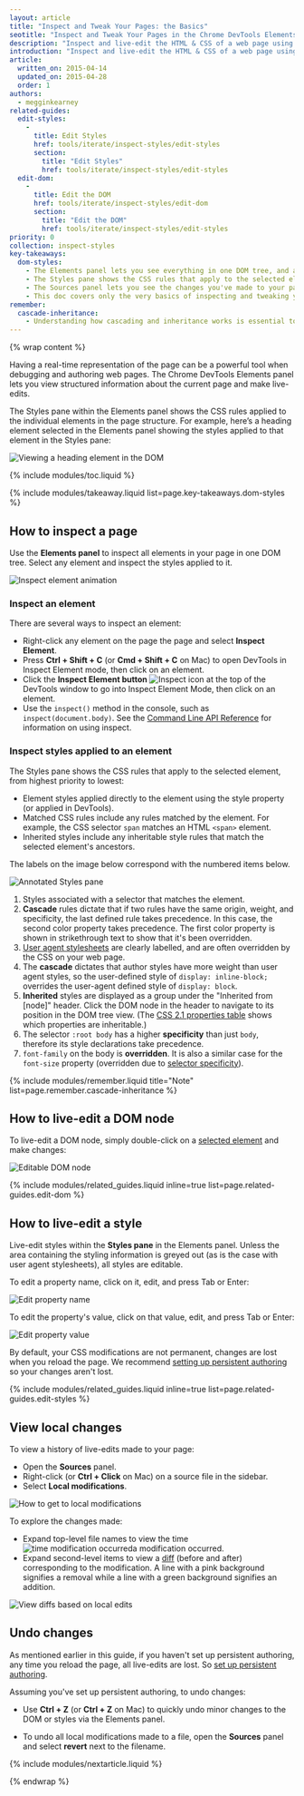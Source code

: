 ```yaml
---
layout: article
title: "Inspect and Tweak Your Pages: the Basics"
seotitle: "Inspect and Tweak Your Pages in the Chrome DevTools Elements Panel"
description: "Inspect and live-edit the HTML & CSS of a web page using the Chrome DevTools Elements panel."
introduction: "Inspect and live-edit the HTML & CSS of a web page using the Chrome DevTools Elements panel."
article:
  written_on: 2015-04-14
  updated_on: 2015-04-28
  order: 1
authors:
  - megginkearney
related-guides:
  edit-styles:
    -
      title: Edit Styles
      href: tools/iterate/inspect-styles/edit-styles
      section:
        title: "Edit Styles"
        href: tools/iterate/inspect-styles/edit-styles
  edit-dom:
    -
      title: Edit the DOM
      href: tools/iterate/inspect-styles/edit-dom
      section:
        title: "Edit the DOM"
        href: tools/iterate/inspect-styles/edit-styles
priority: 0
collection: inspect-styles
key-takeaways:
  dom-styles:
    - The Elements panel lets you see everything in one DOM tree, and allows inspection and on-the-fly editing of DOM elements.
    - The Styles pane shows the CSS rules that apply to the selected element, from highest priority to lowest.
    - The Sources panel lets you see the changes you've made to your page locally.
    - This doc covers only the very basics of inspecting and tweaking your pages. See the related guides to learn all there is to know about editing your pages.
remember:
  cascade-inheritance:
    - Understanding how cascading and inheritance works is essential to debugging your styles. The cascade relates to how CSS declarations are given weights to determine which rules should take precedence when they overlap with another rule. Inheritance relates to how HTML elements inherit CSS properties from their containing elements (ancestors). For more, see <a href="http://www.w3.org/TR/CSS2/cascade.html">W3C documentation on cascading</a>.
---
```

{% wrap content %}

Having a real-time representation of the page can be a powerful tool when debugging and authoring web pages. The Chrome DevTools Elements panel lets you view structured information about the current page and make live-edits. 

The Styles pane within the Elements panel shows the CSS rules applied to the individual elements in the page structure. For example, here’s a heading element selected in the Elements panel showing the styles applied to that element in the Styles pane:

![Viewing a heading element in the DOM](imgs/elements-panel.png)

{% include modules/toc.liquid %}

{% include modules/takeaway.liquid list=page.key-takeaways.dom-styles %}

## How to inspect a page

Use the **Elements panel** to inspect all elements in your page in one DOM tree. Select any element and inspect the styles applied to it.

![Inspect element animation](animations/inspect-element.png)

### Inspect an element

There are several ways to inspect an element:

* Right-click any element on the page the page and select **Inspect Element**.
* Press **Ctrl + Shift + C** (or **Cmd + Shift + C** on Mac) to open DevTools in Inspect Element mode, then click on an element.
* Click the **Inspect Element button** ![Inspect icon](imgs/inspect-icon.png) at the top of the DevTools window to go into Inspect Element Mode, then click on an element.
* Use the `inspect()` method in the console, such as `inspect(document.body)`. See the [Command Line API Reference](tools/javascript/command-line/command-line-reference) for information on using inspect.

### Inspect styles applied to an element

The Styles pane shows the CSS rules that apply to the selected element, from highest priority to lowest:

* Element styles applied directly to the element using the style property (or applied in DevTools).
* Matched CSS rules include any rules matched by the element. For example, the CSS selector `span` matches an HTML `<span>` element.
* Inherited styles include any inheritable style rules that match the selected element's ancestors.

The labels on the image below correspond with the numbered items below.

![Annotated Styles pane](imgs/styles-annotated.png)

1. Styles associated with a selector that matches the element.
2. **Cascade** rules dictate that if two rules have the same origin, weight, and specificity, the last defined rule takes precedence. In this case, the second color property takes precedence. The first color property is shown in strikethrough text to show that it's been overridden.
3. [User agent stylesheets](http://meiert.com/en/blog/20070922/user-agent-style-sheets/) are clearly labelled, and are often overridden by the CSS on your web page.
4. The **cascade** dictates that author styles have more weight than user agent styles, so the user-defined style of `display: inline-block;` overrides the user-agent defined style of `display: block`.
5. **Inherited** styles are displayed as a group under the "Inherited from [node]" header. Click the DOM node in the header to navigate to its position in the DOM tree view. (The [CSS 2.1 properties table](http://www.w3.org/TR/CSS21/propidx.html) shows which properties are inheritable.)
6. The selector `:root body` has a higher **specificity** than just `body`, therefore its style declarations take precedence.
7. `font-family` on the body is **overridden**. It is also a similar case for the `font-size` property (overridden due to [selector specificity](http://www.w3.org/TR/css3-selectors/#specificity)).

{% include modules/remember.liquid title="Note" list=page.remember.cascade-inheritance %}

## How to live-edit a DOM node

To live-edit a DOM node, simply double-click on a [selected element](#inspect-an-element) and make changes:

![Editable DOM node](animations/edit-element-name.png)

{% include modules/related_guides.liquid inline=true list=page.related-guides.edit-dom %}

## How to live-edit a style

Live-edit styles within the **Styles pane** in the Elements panel. Unless the area containing the styling information is greyed out (as is the case with user agent stylesheets), all styles are editable.

To edit a property name, click on it, edit, and press Tab or Enter:

![Edit property name](imgs/image_20.png)

To edit the property's value, click on that value, edit, and press Tab or Enter:

![Edit property value](imgs/image_21.png)

By default, your CSS modifications are not permanent, changes are lost when you reload the page.
We recommend [setting up persistent authoring](tools/setup/workspace/setup-workflow) so your changes aren't lost.

{% include modules/related_guides.liquid inline=true list=page.related-guides.edit-styles %}

## View local changes

To view a history of live-edits made to your page:

* Open the **Sources** panel.
* Right-click (or **Ctrl + Click** on Mac) on a source file in the sidebar.
* Select **Local modifications**.

![How to get to local modifications](animations/revisions.png)

To explore the changes made:

* Expand top-level file names to view the time ![time modification occurred](imgs/image_25.png)a modification occurred.
* Expand second-level items to view a [diff](http://en.wikipedia.org/wiki/Diff) (before and after) corresponding to the modification. A line with a pink background signifies a removal while a line with a green background signifies an addition.

![View diffs based on local edits](animations/revision-apply-original.png)

## Undo changes

As mentioned earlier in this guide, if you haven't set up persistent authoring, any time you reload the page, all live-edits are lost. So [set up persistent authoring](tools/setup/workspace/setup-workflow).

Assuming you've set up persistent authoring, to undo changes:

* Use **Ctrl + Z** (or **Ctrl + Z** on Mac) to quickly undo minor changes to the DOM or styles via the Elements panel.

* To undo all local modifications made to a file, open the **Sources** panel and select **revert** next to the filename.

{% include modules/nextarticle.liquid %}

{% endwrap %}
